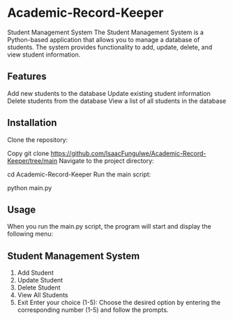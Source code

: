 # Academic-Record-Keeper
Student Management System
The Student Management System is a Python-based application that allows you to manage a database of students. The system provides functionality to add, update, delete, and view student information.

## Features
Add new students to the database
Update existing student information
Delete students from the database
View a list of all students in the database
## Installation
Clone the repository:

Copy
git clone https://github.com/IsaacFungulwe/Academic-Record-Keeper/tree/main
Navigate to the project directory:

cd Academic-Record-Keeper
Run the main script:

python main.py
## Usage
When you run the main.py script, the program will start and display the following menu:

## Student Management System
1. Add Student
2. Update Student
3. Delete Student
4. View All Students
5. Exit
Enter your choice (1-5):
Choose the desired option by entering the corresponding number (1-5) and follow the prompts.




